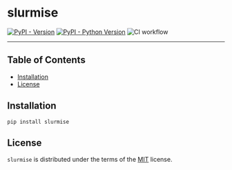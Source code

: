 # slurmise

[![PyPI - Version](https://img.shields.io/pypi/v/slurmise.svg)](https://pypi.org/project/slurmise)
[![PyPI - Python Version](https://img.shields.io/pypi/pyversions/slurmise.svg)](https://pypi.org/project/slurmise)
![CI workflow](https://github.com/princetonuniversity/slurmise/actions/workflows/test.yaml/badge.svg)

-----

## Table of Contents

- [Installation](#installation)
- [License](#license)

## Installation

```console
pip install slurmise
```

## License

`slurmise` is distributed under the terms of the [MIT](https://spdx.org/licenses/MIT.html) license.
